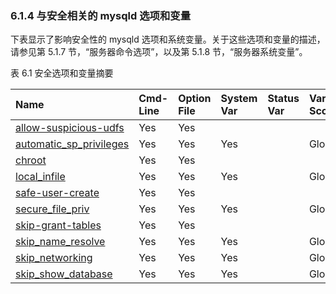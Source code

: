 ### 6.1.4 与安全相关的 mysqld 选项和变量

下表显示了影响安全性的 mysqld 选项和系统变量。关于这些选项和变量的描述，请参见第 5.1.7 节，“服务器命令选项”，以及第 5.1.8 节，“服务器系统变量”。

表 6.1 安全选项和变量摘要

| Name                                                         | Cmd-Line | Option File | System Var | Status Var | Var Scope | Dynamic |
| :----------------------------------------------------------- | :------- | :---------- | :--------- | :--------- | :-------- | :------ |
| [allow-suspicious-udfs](https://dev.mysql.com/doc/refman/8.0/en/server-options.html#option_mysqld_allow-suspicious-udfs) | Yes      | Yes         |            |            |           |         |
| [automatic_sp_privileges](https://dev.mysql.com/doc/refman/8.0/en/server-system-variables.html#sysvar_automatic_sp_privileges) | Yes      | Yes         | Yes        |            | Global    | Yes     |
| [chroot](https://dev.mysql.com/doc/refman/8.0/en/server-options.html#option_mysqld_chroot) | Yes      | Yes         |            |            |           |         |
| [local_infile](https://dev.mysql.com/doc/refman/8.0/en/server-system-variables.html#sysvar_local_infile) | Yes      | Yes         | Yes        |            | Global    | Yes     |
| [safe-user-create](https://dev.mysql.com/doc/refman/8.0/en/server-options.html#option_mysqld_safe-user-create) | Yes      | Yes         |            |            |           |         |
| [secure_file_priv](https://dev.mysql.com/doc/refman/8.0/en/server-system-variables.html#sysvar_secure_file_priv) | Yes      | Yes         | Yes        |            | Global    | No      |
| [skip-grant-tables](https://dev.mysql.com/doc/refman/8.0/en/server-options.html#option_mysqld_skip-grant-tables) | Yes      | Yes         |            |            |           |         |
| [skip_name_resolve](https://dev.mysql.com/doc/refman/8.0/en/server-system-variables.html#sysvar_skip_name_resolve) | Yes      | Yes         | Yes        |            | Global    | No      |
| [skip_networking](https://dev.mysql.com/doc/refman/8.0/en/server-system-variables.html#sysvar_skip_networking) | Yes      | Yes         | Yes        |            | Global    | No      |
| [skip_show_database](https://dev.mysql.com/doc/refman/8.0/en/server-options.html#option_mysqld_skip-show-database) | Yes      | Yes         | Yes        |            | Global    | No      |